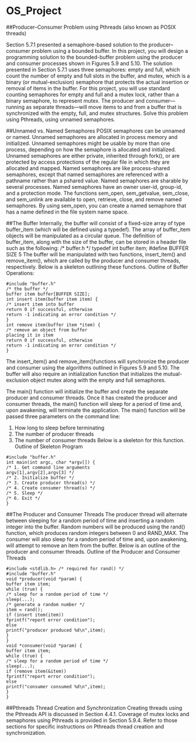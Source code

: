 # OS_Project

##Producer–Consumer Problem using Pthreads (also known as POSIX threads)

Section 5.7.1 presented a semaphore-based solution to the 
producer–consumer
problem using a bounded buffer. In this project, you will design a 
programming solution
to the bounded-buffer problem using the producer and consumer processes 
shown in
Figures 5.9 and 5.10. The solution presented in Section 5.7.1 uses three 
semaphores:
empty and full, which count the number of empty and full slots in the 
buffer, and
mutex, which is a binary (or mutual-exclusion) semaphore that protects 
the actual
insertion or removal of items in the buffer. For this project, you will 
use standard
counting semaphores for empty and full and a mutex lock, rather than a 
binary
semaphore, to represent mutex. The producer and consumer—running as 
separate
threads—will move items to and from a buffer that is synchronized with 
the empty,
full, and mutex structures. Solve this problem using Pthreads, using 
unnamed
semaphores.

##Unnamed vs. Named Semaphores
POSIX semaphores can be unnamed or named. Unnamed semaphores are 
allocated in
process memory and initialized. Unnamed semaphores might be usable by 
more than
one process, depending on how the semaphore is allocated and 
initialized. Unnamed
semaphores are either private, inherited through fork(), or are 
protected by access
protections of the regular file in which they are allocated and mapped.
Named semaphores are like process-shared semaphores, except that named
semaphores are referenced with a pathname rather than a pshared value. 
Named
semaphores are sharable by several processes. Named semaphores have an 
owner
user-id, group-id, and a protection mode.
The functions sem_open, sem_getvalue, sem_close, and sem_unlink are 
available
to open, retrieve, close, and remove named semaphores. By using 
sem_open,
you can create a named semaphore that has a name defined in the file 
system name
space.

##The Buffer
Internally, the buffer will consist of a fixed-size array of type 
buffer_item (which will
be defined using a typedef). The array of buffer_item objects will be 
manipulated
as a circular queue. The definition of buffer_item, along with the size 
of the buffer,
can be stored in a header file such as the following:
/* buffer.h */
typedef int buffer item;
#define BUFFER SIZE 5
The buffer will be manipulated with two functions, insert_item() and
remove_item(), which are called by the producer and consumer threads, 
respectively.
Below is a skeleton outlining these functions.
Outline of Buffer Operations:

```
#include "buffer.h"
/* the buffer */
buffer item buffer[BUFFER SIZE];
int insert item(buffer item item) {
/* insert item into buffer
return 0 if successful, otherwise
return -1 indicating an error condition */
}
int remove item(buffer item *item) {
/* remove an object from buffer
placing it in item
return 0 if successful, otherwise
return -1 indicating an error condition */
}
```

The insert_item() and remove_item()functions will synchronize the 
producer and
consumer using the algorithms outlined in Figures 5.9 and 5.10. The 
buffer will also
require an initialization function that initializes the mutual-exclusion 
object mutex along
with the empty and full semaphores.

The main() function will initialize the buffer and create the separate 
producer and
consumer threads. Once it has created the producer and consumer threads, 
the main()
function will sleep for a period of time and, upon awakening, will 
terminate the
application. The main() function will be passed three parameters on the 
command
line:
1. How long to sleep before terminating
2. The number of producer threads
3. The number of consumer threads
Below is a skeleton for this function.
Outline of Skeleton Program

```
#include "buffer.h"
int main(int argc, char *argv[]) {
/* 1. Get command line arguments
argv[1],argv[2],argv[3] */
/* 2. Initialize buffer */
/* 3. Create producer thread(s) */
/* 4. Create consumer thread(s) */
/* 5. Sleep */
/* 6. Exit */
}
```

##The Producer and Consumer Threads
The producer thread will alternate between sleeping for a random period 
of time and
inserting a random integer into the buffer. Random numbers will be 
produced using the
rand() function, which produces random integers between 0 and RAND_MAX. 
The
consumer will also sleep for a random period of time and, upon 
awakening, will attempt
to remove an item from the buffer. Below is an outline of the producer 
and consumer
threads.
Outline of the Producer and Consumer Threads

```
#include <stdlib.h> /* required for rand() */
#include "buffer.h"
void *producer(void *param) {
buffer item item;
while (true) {
/* sleep for a random period of time */
sleep(...);
/* generate a random number */
item = rand();
if (insert item(item))
fprintf("report error condition");
else
printf("producer produced %d\n",item);
}
}
void *consumer(void *param) {
buffer item item;
while (true) {
/* sleep for a random period of time */
sleep(...);
if (remove item(&item))
fprintf("report error condition");
else
printf("consumer consumed %d\n",item);
}
}
```

##Pthreads Thread Creation and Synchronization
Creating threads using the Pthreads API is discussed in Section 4.4.1. 
Coverage of
mutex locks and semaphores using Pthreads is provided in Section 5.9.4. 
Refer to those
sections for specific instructions on Pthreads thread creation and 
synchronization.
